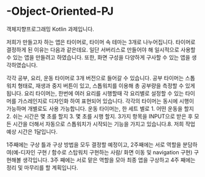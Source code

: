 # -Object-Oriented-PJ

객체지향프로그래밍 Kotlin 과제입니다.

저희가 만들고자 하는 앱은 타이머로, 타이머 속 테마는 3개로 나누어집니다. 타이머로 결정하게 된 이유는 다음과 같은데요. 
일단 서버리스로 만들어야 해 일시적으로 사용할 수 있는 앱을 만들려고 하였습니다. 또한, 화면 구성을 다양하게 구사할 수 있는 앱을 생각하였습니다.


각각 공부, 요리, 운동 타이머로 3개 버전으로 들어갈 수 있습니다. 
공부 타이머는 스톱워치 형태로, 재생과 중지 버튼이 있고, 스톱워치를 이용해 총 공부량을 측정할 수 있게 됩니다. 
요리 타이머는, 한번에 여러 요리를 시행할때 각 요리별로 설정할 수 있는 타이머를 가스레인지로 디자인화 하여 표현되어 있습니다. 각각의 타이머는 동시에 시행이 가능하며 개별로도 사용 가능합니다.
운동 타이머는, 한 세트 별로 1. 어떤 운동을 할지 2. 쉬는 시간은 몇 초를 할지 3. 몇 초를 시행 할지. 3가지 항목을 INPUT으로 받은 후  모든 시간을 더해서 자동으로 스톱워치가 시작되는 기능을 가지고 있습니다.8. 저희 작업 예상 시간은 1달입니다.

1주째에는 구상 틀과 구상 방법을 모두 결정할 예정이고,
2주째에는 서로 역할을 분담하여(예-디자인 구현 / 함수로 스탑워치 구현하는 사람/ 화면 이동 및 navigation 구현) 구현해볼 생각입니다.
3주 째에는 서로 맡은 역할을 모아 최종 앱을 구상하고
4주 째에는 정리 및 마무리를 할 계획입니다.
